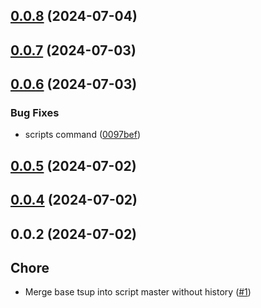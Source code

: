 

## [0.0.8](https://github.com/qlover/fe-base-scripts/compare/0.0.7...0.0.8) (2024-07-04)

## [0.0.7](https://github.com/qlover/fe-base-scripts/compare/0.0.6...0.0.7) (2024-07-03)

## [0.0.6](https://github.com/qlover/fe-base-scripts/compare/0.0.5...0.0.6) (2024-07-03)


### Bug Fixes

* scripts command ([0097bef](https://github.com/qlover/fe-base-scripts/commit/0097bef35b496b93a07c8761b9bf2ffd7aa0a898))

## [0.0.5](https://github.com/qlover/fe-base-scripts/compare/0.0.4...0.0.5) (2024-07-02)

## [0.0.4](https://github.com/qlover/fe-base-scripts/compare/0.0.2...0.0.4) (2024-07-02)

## 0.0.2 (2024-07-02)

## Chore

- Merge base tsup into script master without history ([#1](https://github.com/qlover/fe-base-scripts/pull/1))
